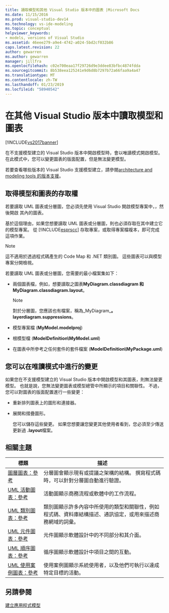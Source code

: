 ```yaml
---
title: 讀取模型和其他 Visual Studio 版本中的圖表 |Microsoft Docs
ms.date: 11/15/2016
ms.prod: visual-studio-dev14
ms.technology: vs-ide-modeling
ms.topic: conceptual
helpviewer_keywords:
- models, versions of Visual Studio
ms.assetid: 46eee279-a9e4-4742-a024-5bd2cf032b86
caps.latest.revision: 22
author: gewarren
ms.author: gewarren
manager: jillfra
ms.openlocfilehash: c02e700eaa17f29726d9e3ddee83bfbc4874fdda
ms.sourcegitcommit: 8b538eea125241e9d6d8b7297b72a66faa9a4a47
ms.translationtype: MT
ms.contentlocale: zh-TW
ms.lasthandoff: 01/23/2019
ms.locfileid: "58940542"
---
```

# <a name="read-models-and-diagrams-in-other-visual-studio-editions"></a>在其他 Visual Studio 版本中讀取模型和圖表
[!INCLUDE[vs2017banner](../includes/vs2017banner.md)]

在不支援模型建立的 Visual Studio 版本中開啟模型時，會以唯讀模式開啟模型。 在此模式中，您可以變更圖表的版面配置，但是無法變更模型。  
  
 若要查看哪些版本的 Visual Studio 支援模型建立，請參閱[architecture and modeling tools 的版本支援](../modeling/what-s-new-for-design-in-visual-studio.md#VersionSupport)。  
  
## <a name="obtaining-access-to-a-model-and-diagrams"></a>取得模型和圖表的存取權  
 若要讀取 UML 圖表或分層圖，您必須先使用 Visual Studio 開啟模型專案中，，然後開啟 其內的圖表。  
  
 基於這個理由，如果您想要讀取 UML 圖表或分層圖，則也必須存取在其中建立它的模型專案。 從 [!INCLUDE[esprscc](../includes/esprscc-md.md)] 存取專案，或取得專案檔複本，即可完成這項作業。  
  
> [!NOTE]
>  這不適用於透過程式碼產生的 Code Map 和 .NET 類別圖。 這些圖表可以與模型專案分開檢視。  
  
 若要讀取 UML 圖表或分層圖，您需要的最小檔案集如下：  
  
-   兩個圖表檔，例如，想要讀取之圖表**MyDiagram.classdiagram 和 MyDiagram.classdiagram.layout**。  
  
    > [!NOTE]
    >  對於分層圖，您應該也有檔案，稱為_MyDiagram_**。 layerdiagram.suppressions**。  
  
-   模型專案檔 (**MyModel.modelproj**)  
  
-   根模型檔 (**ModelDefinition\MyModel.uml**)  
  
-   在圖表中所參考之任何套件的套件檔案 (**ModelDefinition\MyPackage.uml**)  
  
## <a name="changes-that-you-can-make-in-read-only-mode"></a>您可以在唯讀模式中進行的變更  
 如果您在不支援模型建立的 Visual Studio 版本中開啟模型和其圖表，則無法變更模型。 也就是說，您無法變更圖表或模型總管中所顯示的項目和關聯性。 不過，您可以對圖表的版面配置進行一些變更：  
  
- 重新排列圖表上的圖形和連接器。  
  
- 展開和摺疊圖形。  
  
  您可以儲存這些變更。 如果您想要讓您變更其他使用者看到，您必須至少傳送更新過 **.layout**檔案。  
  
##  <a name="RelatedTopics"></a> 相關主題  
  
|標題|描述|  
|-----------|-----------------|  
|[圖層圖表：參考](../modeling/layer-diagrams-reference.md)|分層圖會顯示現有或提議之架構的結構。 撰寫程式碼時，可以針對分層圖自動進行驗證。|  
|[UML 活動圖表：參考](../modeling/uml-activity-diagrams-reference.md)|活動圖顯示商務流程或軟體中的工作流程。|  
|[UML 類別圖表：參考](../modeling/uml-class-diagrams-reference.md)|類別圖顯示許多內容中所使用的類型和關聯性，例如程式碼、資料庫結構描述、通訊協定，或用來描述商務網域的詞彙。|  
|[UML 元件圖表：參考](../modeling/uml-component-diagrams-reference.md)|元件圖顯示軟體設計中的不同部分和其介面。|  
|[UML 順序圖表：參考](../modeling/uml-sequence-diagrams-reference.md)|循序圖顯示軟體設計中項目之間的互動。|  
|[UML 使用案例圖表：參考](../modeling/uml-use-case-diagrams-reference.md)|使用案例圖顯示系統使用者，以及他們可執行以達成特定目標的活動。|  
  
## <a name="see-also"></a>另請參閱  
 [建立應用程式模型](../modeling/create-models-for-your-app.md)
